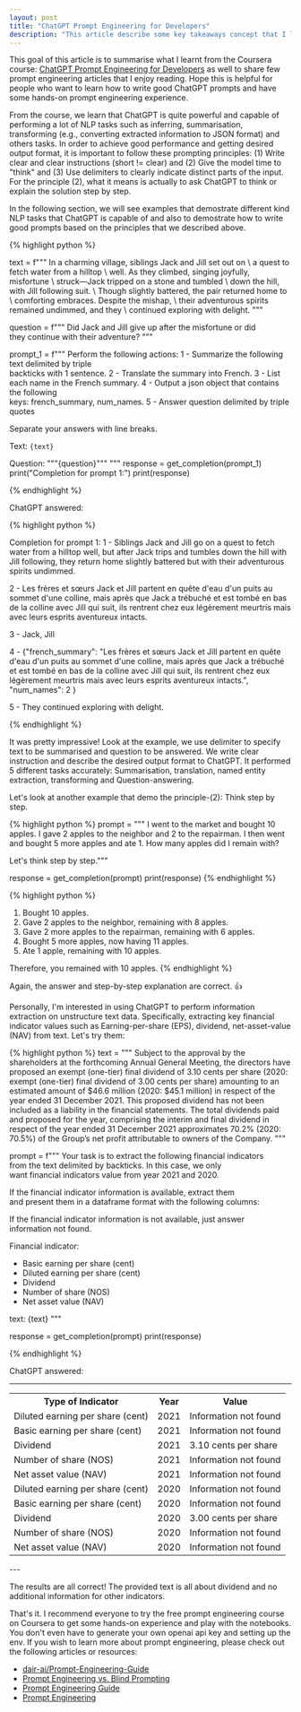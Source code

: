 ```yaml
---
layout: post
title: "ChatGPT Prompt Engineering for Developers"
description: "This article describe some key takeaways concept that I learnt from the Coursera course."
---
```


This goal of this article is to summarise what I learnt from the Coursera
course: [ChatGPT Prompt Engineering for
Developers](https://www.deeplearning.ai/short-courses/chatgpt-prompt-engineering-for-developers/)
as well to share few prompt engineering articles that I enjoy reading. Hope
this is helpful for people who want to learn how to write good ChatGPT prompts
and have some hands-on prompt engineering experience.

From the course, we learn that ChatGPT is quite powerful and capable of
performing a lot of NLP tasks such as inferring, summarisation, transforming
(e.g., converting extracted information to JSON format) and others tasks. In
order to achieve good performance and getting desired output format, it is
important to follow these prompting principles: (1) Write clear and clear
instructions (short != clear) and (2) Give the model time to "think" and (3)
Use delimiters to clearly indicate distinct parts of the input. For the
principle (2), what it means is actually to ask ChatGPT to think or explain the
solution step by step.

In the following section, we will see examples that demostrate different kind
NLP tasks that ChatGPT is capable of and also to demostrate how to write good
prompts based on the principles that we described above.


{% highlight python %}

text = f"""
In a charming village, siblings Jack and Jill set out on \ 
a quest to fetch water from a hilltop \ 
well. As they climbed, singing joyfully, misfortune \ 
struck—Jack tripped on a stone and tumbled \ 
down the hill, with Jill following suit. \ 
Though slightly battered, the pair returned home to \ 
comforting embraces. Despite the mishap, \ 
their adventurous spirits remained undimmed, and they \ 
continued exploring with delight.
"""

question = f"""
Did Jack and Jill give up after the misfortune or did \
they continue with their adventure?
"""

prompt_1 = f"""
Perform the following actions:
1 - Summarize the following text delimited by triple \
backticks with 1 sentence.
2 - Translate the summary into French.
3 - List each name in the French summary.
4 - Output a json object that contains the following \
keys: french_summary, num_names.
5 - Answer question delimited by triple quotes

Separate your answers with line breaks.

Text:
```{text}```

Question:
\"\"\"{question}\"\"\"
"""
response = get_completion(prompt_1)
print("Completion for prompt 1:")
print(response)

{% endhighlight %}

ChatGPT answered: 

{% highlight python %}

Completion for prompt 1:
1 - Siblings Jack and Jill go on a quest to fetch water from a hilltop well,
but after Jack trips and tumbles down the hill with Jill following, they return
home slightly battered but with their adventurous spirits undimmed.

2 - Les frères et sœurs Jack et Jill partent en quête d'eau d'un puits au
sommet d'une colline, mais après que Jack a trébuché et est tombé en bas de la
colline avec Jill qui suit, ils rentrent chez eux légèrement meurtris mais avec
leurs esprits aventureux intacts.

3 - Jack, Jill

4 - {"french_summary": "Les frères et sœurs Jack et Jill partent en quête d'eau
d'un puits au sommet d'une colline, mais après que Jack a trébuché et est tombé
en bas de la colline avec Jill qui suit, ils rentrent chez eux légèrement
meurtris mais avec leurs esprits aventureux intacts.",
     "num_names": 2
   }

5 - They continued exploring with delight.

{% endhighlight %}

It was pretty impressive! Look at the example, we use delimiter to specify text
to be summarised and question to be answered. We write clear instruction and
describe the desired output format to ChatGPT. It performed 5 different tasks
accurately: Summarisation, translation, named entity extraction, transforming
and Question-answering.

Let's look at another example that demo the principle-(2): Think step by step. 

{% highlight python %}
prompt = """
I went to the market and bought 10 apples. 
I gave 2 apples to the neighbor and 2 to the repairman. 
I then went and bought 5 more apples and ate 1. 
How many apples did I remain with?

Let's think step by step."""

response = get_completion(prompt)
print(response)
{% endhighlight %}

{% highlight python %}
1. Bought 10 apples.
2. Gave 2 apples to the neighbor, remaining with 8 apples.
3. Gave 2 more apples to the repairman, remaining with 6 apples.
4. Bought 5 more apples, now having 11 apples.
5. Ate 1 apple, remaining with 10 apples.

Therefore, you remained with 10 apples.
{% endhighlight %}

Again, the answer and step-by-step explanation are correct. :thumbsup:

Personally, I'm interested in using ChatGPT to perform information extraction
on unstructure text data. Specifically, extracting key financial indicator
values such as Earning-per-share (EPS), dividend, net-asset-value (NAV) from
text. Let's try them:

{% highlight python %}
text = """
Subject to the approval by the shareholders at the forthcoming Annual General Meeting, the directors have proposed an exempt
(one-tier) final dividend of 3.10 cents per share (2020: exempt (one-tier) final dividend of 3.00 cents per share) amounting to an
estimated amount of $46.6 million (2020: $45.1 million) in respect of the year ended 31 December 2021. This proposed dividend
has not been included as a liability in the financial statements. The total dividends paid and proposed for the year, comprising the
interim and final dividend in respect of the year ended 31 December 2021 approximates 70.2% (2020: 70.5%) of the Group’s net
profit attributable to owners of the Company.
"""

prompt = f"""
Your task is to extract the following financial indicators \
from the text delimited by backticks. In this case, we only \
want financial indicators value from year 2021 and 2020.

If the financial indicator information is available, extract them \
and present them in a dataframe format with the following columns:

<type of indicator> <year> <value>

If the financial indicator information is not available, just answer \
information not found.

Financial indicator:
- Basic earning per share (cent)
- Diluted earning per share (cent)
- Dividend
- Number of share (NOS)
- Net asset value (NAV)

text: {text}
"""

response = get_completion(prompt)
print(response)

{% endhighlight %}

ChatGPT answered: 

--- 
<table>
  <tr>
    <th>Type of Indicator</th>
    <th>Year</th>
    <th>Value</th>
  </tr>
  <tr>
    <td>Diluted earning per share (cent)</td>
    <td>2021</td>
    <td>Information not found</td>
  </tr>
  <tr>
    <td>Basic earning per share (cent)</td>
    <td>2021</td>
    <td>Information not found</td>
  </tr>
  <tr>
    <td>Dividend</td>
    <td>2021</td>
    <td>3.10 cents per share</td>
  </tr>
  <tr>
    <td>Number of share (NOS)</td>
    <td>2021</td>
    <td>Information not found</td>
  </tr>
  <tr>
    <td>Net asset value (NAV)</td>
    <td>2021</td>
    <td>Information not found</td>
  </tr>
  <tr>
    <td>Diluted earning per share (cent)</td>
    <td>2020</td>
    <td>Information not found</td>
  </tr>
  <tr>
    <td>Basic earning per share (cent)</td>
    <td>2020</td>
    <td>Information not found</td>
  </tr>
  <tr>
    <td>Dividend</td>
    <td>2020</td>
    <td>3.00 cents per share</td>
  </tr>
  <tr>
    <td>Number of share (NOS)</td>
    <td>2020</td>
    <td>Information not found</td>
  </tr>
  <tr>
    <td>Net asset value (NAV)</td>
    <td>2020</td>
    <td>Information not found</td>
  </tr>
</table>
--- 

The results are all correct! The provided text is all about dividend and no
additional information for other indicators.

That's it. I recommend everyone to try the free prompt engineering course on
Coursera to get some hands-on experience and play with the notebooks. You don't
even have to generate your own openai api key and setting up the env. If you
wish to learn more about prompt engineering, please check out the following
articles or resources:
- [dair-ai/Prompt-Engineering-Guide](https://github.com/dair-ai/Prompt-Engineering-Guide)
- [Prompt Engineering vs. Blind Prompting](https://mitchellh.com/writing/prompt-engineering-vs-blind-prompting#user-content-fnref-4)
- [Prompt Engineering Guide](https://www.promptingguide.ai/introduction)
- [Prompt Engineering](https://lilianweng.github.io/posts/2023-03-15-prompt-engineering/)


